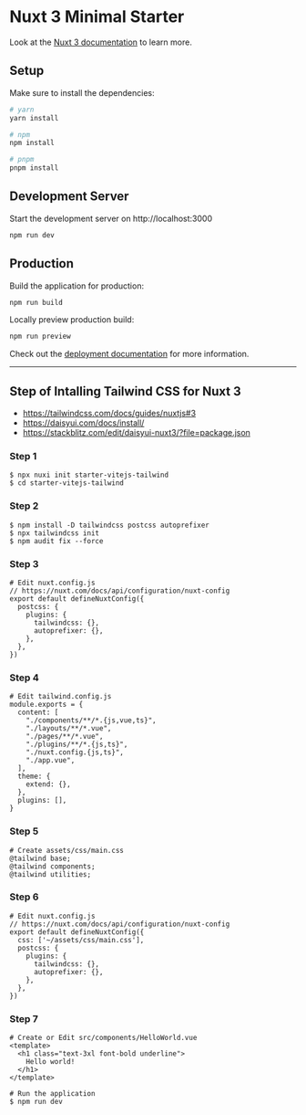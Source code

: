 # Nuxt 3 Minimal Starter

Look at the [Nuxt 3 documentation](https://nuxt.com/docs/getting-started/introduction) to learn more.

## Setup

Make sure to install the dependencies:

```bash
# yarn
yarn install

# npm
npm install

# pnpm
pnpm install
```

## Development Server

Start the development server on http://localhost:3000

```bash
npm run dev
```

## Production

Build the application for production:

```bash
npm run build
```

Locally preview production build:

```bash
npm run preview
```

Check out the [deployment documentation](https://nuxt.com/docs/getting-started/deployment) for more information.

---

## Step of Intalling Tailwind CSS for Nuxt 3

- https://tailwindcss.com/docs/guides/nuxtjs#3
- https://daisyui.com/docs/install/
- https://stackblitz.com/edit/daisyui-nuxt3/?file=package.json

### Step 1

```
$ npx nuxi init starter-vitejs-tailwind
$ cd starter-vitejs-tailwind
```

### Step 2

```
$ npm install -D tailwindcss postcss autoprefixer
$ npx tailwindcss init
$ npm audit fix --force
```

### Step 3

```
# Edit nuxt.config.js
// https://nuxt.com/docs/api/configuration/nuxt-config
export default defineNuxtConfig({
  postcss: {
    plugins: {
      tailwindcss: {},
      autoprefixer: {},
    },
  },
})
```

### Step 4

```
# Edit tailwind.config.js
module.exports = {
  content: [
    "./components/**/*.{js,vue,ts}",
    "./layouts/**/*.vue",
    "./pages/**/*.vue",
    "./plugins/**/*.{js,ts}",
    "./nuxt.config.{js,ts}",
    "./app.vue",
  ],
  theme: {
    extend: {},
  },
  plugins: [],
}
```

### Step 5

```
# Create assets/css/main.css
@tailwind base;
@tailwind components;
@tailwind utilities;
```

### Step 6

```
# Edit nuxt.config.js
// https://nuxt.com/docs/api/configuration/nuxt-config
export default defineNuxtConfig({
  css: ['~/assets/css/main.css'],
  postcss: {
    plugins: {
      tailwindcss: {},
      autoprefixer: {},
    },
  },
})
```

### Step 7

```
# Create or Edit src/components/HelloWorld.vue
<template>
  <h1 class="text-3xl font-bold underline">
    Hello world!
  </h1>
</template>

# Run the application
$ npm run dev
```

